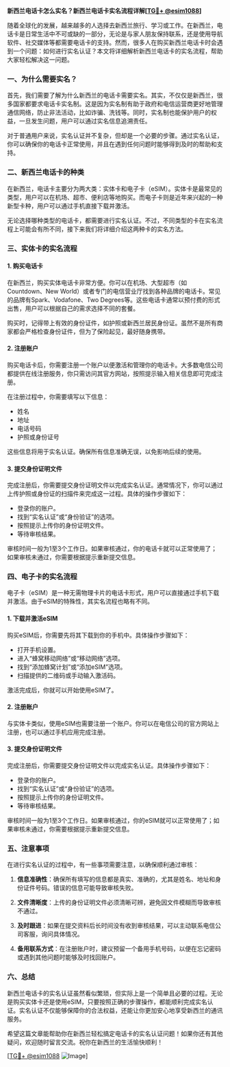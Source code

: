 **新西兰电话卡怎么实名？新西兰电话卡实名流程详解[[TG💪+ @esim1088](https://t.me/s/esim1088)]**

随着全球化的发展，越来越多的人选择去新西兰旅行、学习或工作。在新西兰，电话卡是日常生活中不可或缺的一部分，无论是与家人朋友保持联系，还是使用导航软件、社交媒体等都需要电话卡的支持。然而，很多人在购买新西兰电话卡时会遇到一个问题：如何进行实名认证？本文将详细解析新西兰电话卡的实名流程，帮助大家轻松解决这一问题。

### 一、为什么需要实名？

首先，我们需要了解为什么新西兰的电话卡需要实名。其实，不仅仅是新西兰，很多国家都要求电话卡实名制。这是因为实名制有助于政府和电信运营商更好地管理通信网络，防止非法活动，比如诈骗、洗钱等。同时，实名制也能保护用户的权益，一旦发生问题，用户可以通过实名信息追溯责任。

对于普通用户来说，实名认证并不复杂，但却是一个必要的步骤。通过实名认证，你可以确保你的电话卡正常使用，并且在遇到任何问题时能够得到及时的帮助和支持。

### 二、新西兰电话卡的种类

在新西兰，电话卡主要分为两大类：实体卡和电子卡（eSIM）。实体卡是最常见的类型，用户可以在机场、超市、便利店等地购买。而电子卡则是近年来兴起的一种新型卡种，用户可以通过手机直接下载并激活。

无论选择哪种类型的电话卡，都需要进行实名认证。不过，不同类型的卡在实名流程上可能会有所不同，接下来我们将详细介绍这两种卡的实名方法。

### 三、实体卡的实名流程

#### 1. 购买电话卡

在新西兰，购买实体电话卡非常方便。你可以在机场、大型超市（如Countdown、New World）或者专门的电信营业厅找到各种品牌的电话卡。常见的品牌有Spark、Vodafone、Two Degrees等。这些电话卡通常以预付费的形式出售，用户可以根据自己的需求选择不同的套餐。

购买时，记得带上有效的身份证件，如护照或新西兰居民身份证。虽然不是所有商家都会严格检查身份证件，但为了保险起见，最好随身携带。

#### 2. 注册账户

购买电话卡后，你需要注册一个账户以便激活和管理你的电话卡。大多数电信公司都提供在线注册服务，你只需访问其官方网站，按照提示输入相关信息即可完成注册。

在注册过程中，你需要填写以下信息：
- 姓名
- 地址
- 电话号码
- 护照或身份证号

这些信息将用于实名认证。确保所有信息准确无误，以免影响后续的使用。

#### 3. 提交身份证明文件

完成注册后，你需要提交身份证明文件以完成实名认证。通常情况下，你可以通过上传护照或身份证的扫描件来完成这一过程。具体的操作步骤如下：

- 登录你的账户。
- 找到“实名认证”或“身份验证”的选项。
- 按照提示上传你的身份证明文件。
- 等待审核结果。

审核时间一般为1至3个工作日。如果审核通过，你的电话卡就可以正常使用了；如果审核未通过，你需要根据提示重新提交信息。

### 四、电子卡的实名流程

电子卡（eSIM）是一种无需物理卡片的电话卡形式，用户可以直接通过手机下载并激活。由于eSIM的特殊性，其实名流程也略有不同。

#### 1. 下载并激活eSIM

购买eSIM后，你需要先将其下载到你的手机中。具体操作步骤如下：

- 打开手机设置。
- 进入“蜂窝移动网络”或“移动网络”选项。
- 找到“添加蜂窝计划”或“添加eSIM”选项。
- 扫描提供的二维码或手动输入激活码。

激活完成后，你就可以开始使用eSIM了。

#### 2. 注册账户

与实体卡类似，使用eSIM也需要注册一个账户。你可以在电信公司的官方网站上注册，也可以通过手机应用完成注册。

#### 3. 提交身份证明文件

完成注册后，你需要提交身份证明文件以完成实名认证。具体操作步骤如下：

- 登录你的账户。
- 找到“实名认证”或“身份验证”的选项。
- 按照提示上传你的身份证明文件。
- 等待审核结果。

审核时间一般为1至3个工作日。如果审核通过，你的eSIM就可以正常使用了；如果审核未通过，你需要根据提示重新提交信息。

### 五、注意事项

在进行实名认证的过程中，有一些事项需要注意，以确保顺利通过审核：

1. **信息准确性**：确保所有填写的信息都是真实、准确的，尤其是姓名、地址和身份证件号码。错误的信息可能导致审核失败。
   
2. **文件清晰度**：上传的身份证明文件必须清晰可辨，避免因文件模糊而导致审核不通过。

3. **及时跟进**：如果在提交资料后长时间没有收到审核结果，可以主动联系电信公司客服，询问具体情况。

4. **备用联系方式**：在注册账户时，建议预留一个备用手机号码，以便在忘记密码或遇到其他问题时能够及时找回账户。

### 六、总结

新西兰电话卡的实名认证虽然看似繁琐，但实际上是一个简单且必要的过程。无论是购买实体卡还是使用eSIM，只要按照正确的步骤操作，都能顺利完成实名认证。实名认证不仅能够保障你的合法权益，还能让你更加安心地享受新西兰的通讯服务。

希望这篇文章能帮助你在新西兰轻松搞定电话卡的实名认证问题！如果你还有其他疑问，欢迎随时留言交流。祝你在新西兰的生活愉快顺利！

[[TG💪+ @esim1088](https://t.me/s/esim1088) ![Image](https://i.postimg.cc/4NQfJmqS/Snipaste-2025-05-13-00-14-12.png)]